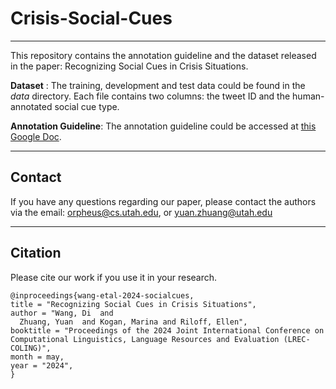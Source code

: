 # Crisis-Social-Cues
-----
This repository contains the annotation guideline and the dataset released in the paper: Recognizing Social Cues in Crisis Situations. 

**Dataset** : The training, development and test data could be found in the *data* directory. Each file contains two columns: the tweet ID and the human-annotated social cue type. 

**Annotation Guideline**: The annotation guideline could be accessed at [this Google Doc](https://docs.google.com/document/d/1lLsVDd7bZMex9jhAOZqsahefpUQWV9hEi7a3KxagOQY/edit?usp=sharing). 

-----
## Contact
If you have any questions regarding our paper, please contact the authors via the email: orpheus@cs.utah.edu, or yuan.zhuang@utah.edu

-----
## Citation
Please cite our work if you use it in your research.
```
@inproceedings{wang-etal-2024-socialcues,
title = "Recognizing Social Cues in Crisis Situations",
author = "Wang, Di  and
  Zhuang, Yuan  and Kogan, Marina and Riloff, Ellen",
booktitle = "Proceedings of the 2024 Joint International Conference on Computational Linguistics, Language Resources and Evaluation (LREC-COLING)",
month = may,
year = "2024",
}
